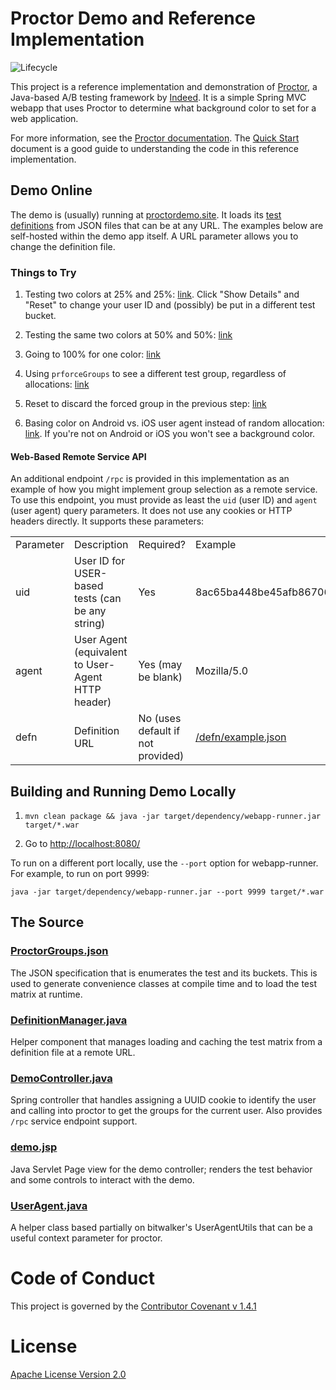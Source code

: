 # Proctor Demo and Reference Implementation

![Lifecycle](https://img.shields.io/osslifecycle/indeedeng/utilproctor-demo.svg)

This project is a reference implementation and demonstration of [Proctor](https://github.com/indeedeng/proctor), a Java-based A/B testing framework by [Indeed](http://engineering.indeed.com). It is a simple Spring MVC webapp that uses Proctor to determine what background color to set for a web application.

For more information, see the [Proctor documentation](http://indeedeng.github.io/proctor). The [Quick Start](http://indeedeng.github.io/proctor/docs/quick-start/) document is a good guide to understanding the code in this reference implementation.

## Demo Online

The demo is (usually) running at [proctordemo.site](https://proctordemo.site). It loads its [test definitions](http://indeedeng.github.io/proctor/docs/terminology/#toc_4) from JSON files that can be at any URL. The examples below are self-hosted within the demo app itself. A URL parameter allows you to change the definition file.

### Things to Try

1. Testing two colors at 25% and 25%: [link](https://proctordemo.site/?defn=%2Fdefn%2Fexample.json).  Click "Show Details" and "Reset" to change your user ID and (possibly) be put in a different test bucket.

1. Testing the same two colors at 50% and 50%: [link](https://proctordemo.site/?defn=%2Fdefn%2Fexample2.json)

1. Going to 100% for one color: [link](https://proctordemo.site/?defn=%2Fdefn%2Fexample3.json)

1. Using `prforceGroups` to see a different test group, regardless of allocations: [link](https://proctordemo.site/?prforceGroups=bgcolortst3)

1. Reset to discard the forced group in the previous step: [link](https://proctordemo.site/reset)

1. Basing color on Android vs. iOS user agent instead of random allocation: [link](https://proctordemo.site/?defn=%2Fdefn%2Fdemo.json). If you're not on Android or iOS you won't see a background color.

#### Web-Based Remote Service API

An additional endpoint `/rpc` is provided in this implementation as an example of how you might implement group selection as a remote service. To use this endpoint, you must provide as least the `uid` (user ID) and `agent` (user agent) query parameters. It does not use any cookies or HTTP headers directly. It supports these parameters:
<table>
<tr>
<td>Parameter</td>
<td>Description</td>
<td>Required?</td>
<td>Example</td>
</tr>
<tr>
<td>uid</td>
<td>User ID for USER-based tests (can be any string)</td>
<td>Yes</td>
<td>8ac65ba448be45afb86706e8cab979cf</td>
</tr>
<tr>
<td>agent</td>
<td>User Agent (equivalent to User-Agent HTTP header)</td>
<td>Yes (may be blank)</td>
<td>Mozilla/5.0</td>
</tr>
<tr>
<td>defn</td>
<td>Definition URL</td>
<td>No (uses default if not provided)</td>
<td><a href="https://raw.githubusercontent.com/indeedeng/proctor-demo/master/src/main/webapp/defn/example.json">/defn/example.json</a></td>
</tr>
</table>

## Building and Running Demo Locally

1. `mvn clean package && java -jar target/dependency/webapp-runner.jar target/*.war`

1. Go to [http://localhost:8080/](http://localhost:8080/)

To run on a different port locally, use the `--port` option for webapp-runner. For example, to run on port 9999:
```
java -jar target/dependency/webapp-runner.jar --port 9999 target/*.war
```

## The Source

### [ProctorGroups.json](https://github.com/indeedeng/proctor-demo/blob/master/src/main/proctor/com/indeed/demo/ProctorGroups.json)
The JSON specification that is enumerates the test and its buckets. This is used to generate convenience classes at compile time and to load the test matrix at runtime.

### [DefinitionManager.java](https://github.com/indeedeng/proctor-demo/blob/master/src/main/java/com/indeed/demo/proctor/DefinitionManager.java)
Helper component that manages loading and caching the test matrix from a definition file at a remote URL.

### [DemoController.java](https://github.com/indeedeng/proctor-demo/blob/master/src/main/java/com/indeed/demo/proctor/DemoController.java)
Spring controller that handles assigning a UUID cookie to identify the user and calling into proctor to get the groups for the current user. Also provides `/rpc` service endpoint support.

### [demo.jsp](https://github.com/indeedeng/proctor-demo/blob/master/src/main/webapp/WEB-INF/jsp/demo.jsp)
Java Servlet Page view for the demo controller; renders the test behavior and some controls to interact with the demo.

### [UserAgent.java](https://github.com/indeedeng/proctor-demo/blob/master/src/main/java/com/indeed/web/useragents/UserAgent.java)
A helper class based partially on bitwalker's UserAgentUtils that can be a useful context parameter for proctor.

# Code of Conduct
This project is governed by the [Contributor Covenant v 1.4.1](CODE_OF_CONDUCT.md)

# License

[Apache License Version 2.0](https://github.com/indeedeng/proctor-demo/blob/master/LICENSE)
